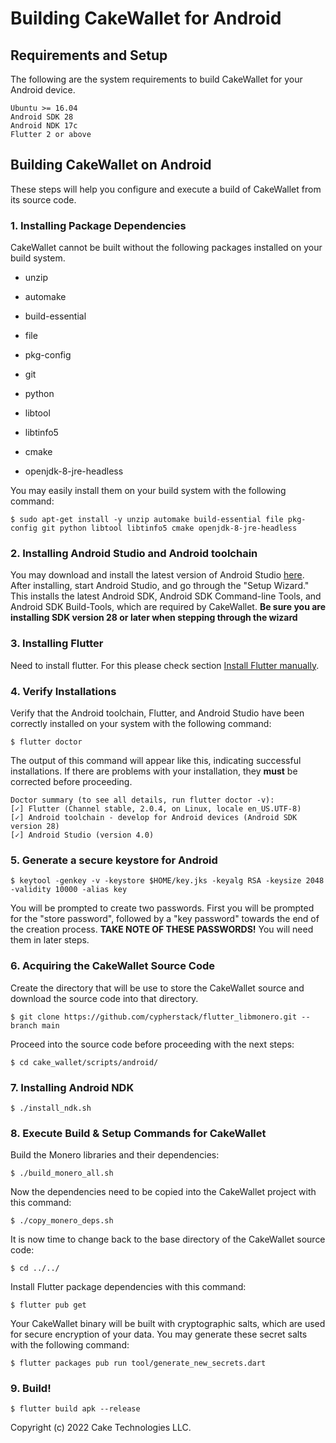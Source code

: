 # Building CakeWallet for Android

## Requirements and Setup

The following are the system requirements to build CakeWallet for your Android device.

```
Ubuntu >= 16.04 
Android SDK 28
Android NDK 17c
Flutter 2 or above
```

## Building CakeWallet on Android

These steps will help you configure and execute a build of CakeWallet from its source code.

### 1. Installing Package Dependencies

CakeWallet cannot be built without the following packages installed on your build system.

- unzip

- automake

- build-essential

- file

- pkg-config

- git

- python

- libtool

- libtinfo5

- cmake

- openjdk-8-jre-headless

You may easily install them on your build system with the following command:

`$ sudo apt-get install -y unzip automake build-essential file pkg-config git python libtool libtinfo5 cmake openjdk-8-jre-headless`

### 2. Installing Android Studio and Android toolchain

You may download and install the latest version of Android Studio [here](https://developer.android.com/studio#downloads). After installing, start Android Studio, and go through the "Setup Wizard." This installs the latest Android SDK, Android SDK Command-line Tools, and Android SDK Build-Tools, which are required by CakeWallet. **Be sure you are installing SDK version 28 or later when stepping through the wizard**

### 3. Installing Flutter

Need to install flutter. For this please check section [Install Flutter manually](https://docs.flutter.dev/get-started/install/linux#install-flutter-manually).

### 4. Verify Installations

Verify that the Android toolchain, Flutter, and Android Studio have been correctly installed on your system with the following command:

`$ flutter doctor`

The output of this command will appear like this, indicating successful installations. If there are problems with your installation, they **must** be corrected before proceeding.
```
Doctor summary (to see all details, run flutter doctor -v):
[✓] Flutter (Channel stable, 2.0.4, on Linux, locale en_US.UTF-8)
[✓] Android toolchain - develop for Android devices (Android SDK version 28)
[✓] Android Studio (version 4.0)
```

### 5. Generate a secure keystore for Android

`$ keytool -genkey -v -keystore $HOME/key.jks -keyalg RSA -keysize 2048 -validity 10000 -alias key`

You will be prompted to create two passwords. First you will be prompted for the "store password", followed by a "key password" towards the end of the creation process. **TAKE NOTE OF THESE PASSWORDS!** You will need them in later steps. 

### 6. Acquiring the CakeWallet Source Code

Create the directory that will be use to store the CakeWallet source and download the source code into that directory.

`$ git clone https://github.com/cypherstack/flutter_libmonero.git --branch main`

Proceed into the source code before proceeding with the next steps:

`$ cd cake_wallet/scripts/android/`

### 7. Installing Android NDK

`$ ./install_ndk.sh`

### 8. Execute Build & Setup Commands for CakeWallet

Build the Monero libraries and their dependencies:

`$ ./build_monero_all.sh`

Now the dependencies need to be copied into the CakeWallet project with this command:

`$ ./copy_monero_deps.sh`

It is now time to change back to the base directory of the CakeWallet source code:

`$ cd ../../`

Install Flutter package dependencies with this command:

`$ flutter pub get`

Your CakeWallet binary will be built with cryptographic salts, which are used for secure encryption of your data. You may generate these secret salts with the following command:

`$ flutter packages pub run tool/generate_new_secrets.dart`

### 9. Build!

`$ flutter build apk --release`

Copyright (c) 2022 Cake Technologies LLC.
